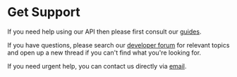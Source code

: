# Get Support

If you need help using our API then please first consult our [guides](https://apidocs.tc-gaming.co.uk/guides/).

If you have questions, please search our [developer forum](http://forum.city-driving.co.uk/forumdisplay.php?fid=221) for relevant topics and open up a new thread if you can't find what you're looking for.

If you need urgent help, you can contact us directly via [email](mailto:info@city-driving.co.uk?subject=API%20Support).

